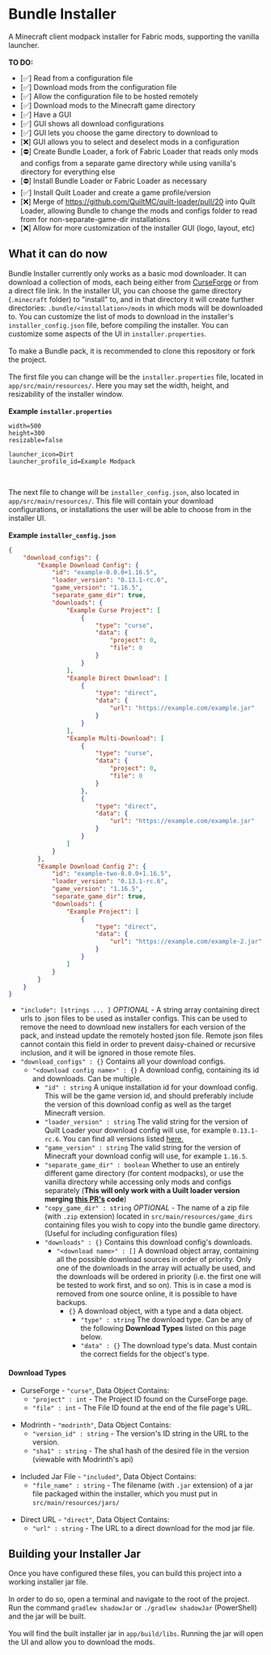 # Bundle Installer
A Minecraft client modpack installer for Fabric mods, supporting the vanilla launcher. <br/>
<br/>
**TO DO:**
- [✅] Read from a configuration file
- [✅] Download mods from the configuration file
- [✅] Allow the configuration file to be hosted remotely
- [✅] Download mods to the Minecraft game directory
- [✅] Have a GUI
- [✅] GUI shows all download configurations
- [✅] GUI lets you choose the game directory to download to
- [❌] GUI allows you to select and deselect mods in a configuration
- [⛔] Create Bundle Loader, a fork of Fabric Loader that reads only mods and configs from a separate game directory while using vanilla's directory for everything else
- [⛔] Install Bundle Loader or Fabric Loader as necessary
- [✅] Install Quilt Loader and create a game profile/version
- [❌] Merge of https://github.com/QuiltMC/quilt-loader/pull/20 into Quilt Loader, allowing Bundle to change the mods and configs folder to read from for non-separate-game-dir installations
- [❌] Allow for more customization of the installer GUI (logo, layout, etc)

## What it can do now
Bundle Installer currently only works as a basic mod downloader. It can download a collection of mods, each being either from [CurseForge](https://www.curseforge.com/) or from a direct file link. In the installer UI, you can choose the game directory (`.minecraft` folder) to "install" to, and in that directory it will create further directories: `.bundle/<installation>/mods` in which mods will be downloaded to. You can customize the list of mods to download in the installer's `installer_config.json` file, before compiling the installer. You can customize some aspects of the UI in `installer.properties`. <br/>
<br/>
To make a Bundle pack, it is recommended to clone this repository or fork the project. <br/>
<br/>
The first file you can change will be the `installer.properties` file, located in `app/src/main/resources/`. Here you may set the width, height, and resizability of the installer window. <br/>
<br/>
**Example `installer.properties`**
```properties
width=500
height=300
resizable=false

launcher_icon=Dirt
launcher_profile_id=Example Modpack
```
<br/>

The next file to change will be `installer_config.json`, also located in `app/src/main/resources/`. This file will contain your download configurations, or installations the user will be able to choose from in the installer UI. <br/>
<br/>
**Example `installer_config.json`**
```json
{
    "download_configs": {
        "Example Download Config": {
            "id": "example-0.0.0+1.16.5",
            "loader_version": "0.13.1-rc.6",
            "game_version": "1.16.5",
            "separate_game_dir": true,
            "downloads": {
                "Example Curse Project": [
                    {
                        "type": "curse",
                        "data": {
                            "project": 0,
                            "file": 0
                        }
                    }
                ],
                "Example Direct Download": [
                    {
                        "type": "direct",
                        "data": {
                            "url": "https://example.com/example.jar"
                        }
                    }
                ],
                "Example Multi-Download": [
                    {
                        "type": "curse",
                        "data": {
                            "project": 0,
                            "file": 0
                        }
                    },
                    {
                        "type": "direct",
                        "data": {
                            "url": "https://example.com/example.jar"
                        }
                    }
                ]
            }
        },
        "Example Download Config 2": {
            "id": "example-two-0.0.0+1.16.5",
            "loader_version": "0.13.1-rc.6",
            "game_version": "1.16.5",
            "separate_game_dir": true,
            "downloads": {
                "Example Project": [
                    {
                        "type": "direct",
                        "data": {
                            "url": "https://example.com/example-2.jar"
                        } 
                    }
                ]
            }
        }
    }
}
```
- `"include": [strings ... ]` _OPTIONAL_ - A string array containing direct urls to .json files to be used as installer configs. This can be used to remove the need to download new installers for each version of the pack, and instead update the remotely hosted json file. Remote json files cannot contain this field in order to prevent daisy-chained or recursive inclusion, and it will be ignored in those remote files.
- `"download_configs" : {}` Contains all your download configs.
    - `"<download config name>" : {}` A download config, containing its id and downloads. Can be multiple.
       - `"id" : string` A unique installation id for your download config. This will be the game version id, and should preferably include the version of this download config as well as the target Minecraft version. <br/>
       - `"loader_version" : string` The valid string for the version of Quilt Loader your download config will use, for example `0.13.1-rc.6`. You can find all versions listed [here.](https://meta.quiltmc.org/v3/versions/loader) <br/>
       - `"game_version" : string` The valid string for the version of Minecraft your download config will use, for example `1.16.5`. <br/>
       - `"separate_game_dir" : boolean` Whether to use an entirely different game directory (for content modpacks), or use the vanilla directory while accessing only mods and configs separately (**This will only work with a Uuilt loader version merging [this PR's](https://github.com/QuiltMC/quilt-loader/pull/20) code**) <br/>
       - `"copy_game_dir" : string` _OPTIONAL_ - The name of a zip file (with `.zip` extension) located in `src/main/resources/game_dirs` containing files you wish to copy into the bundle game directory. (Useful for including configuration files) <br/>
       - `"downloads" : {}` Contains this download config's downloads. <br/>
           - `"<download name>" : []` A download object array, containing all the possible download sources in order of priority. Only one of the downloads in the array will actually be used, and the downloads will be ordered in priority (i.e. the first one will be tested to work first, and so on). This is in case a mod is removed from one source online, it is possible to have backups.
               - `{}` A download object, with a type and a data object.
                   - `"type" : string` The download type. Can be any of the following **Download Types** listed on this page below.
                   - `"data" : {}` The download type's data. Must contain the correct fields for the object's type.
                   
#### Download Types
- CurseForge - `"curse"`, Data Object Contains:
    - `"project" : int` - The Project ID found on the CurseForge page.
    - `"file" : int` - The File ID found at the end of the file page's URL.
<br/><br/>
- Modrinth - `"modrinth"`, Data Object Contains:
    - `"version_id" : string` - The version's ID string in the URL to the version.
    - `"sha1" : string` - The sha1 hash of the desired file in the version (viewable with Modrinth's api)
<br/><br/>
- Included Jar File - `"included"`, Data Object Contains:
    - `"file_name" : string` - The filename (with `.jar` extension) of a jar file packaged within the installer, which you must put in `src/main/resources/jars/`
<br/><br/>
- Direct URL - `"direct"`, Data Object Contains:
    - `"url" : string` - The URL to a direct download for the mod jar file.
    
    
## Building your Installer Jar

Once you have configured these files, you can build this project into a working installer jar file. <br/>
<br/>
In order to do so, open a terminal and navigate to the root of the project. Run the command `gradlew shadowJar` or `./gradlew shadowJar` (PowerShell) and the jar will be built. <br/>
<br/>
You will find the built installer jar in `app/build/libs`. Running the jar will open the UI and allow you to download the mods.
                

 